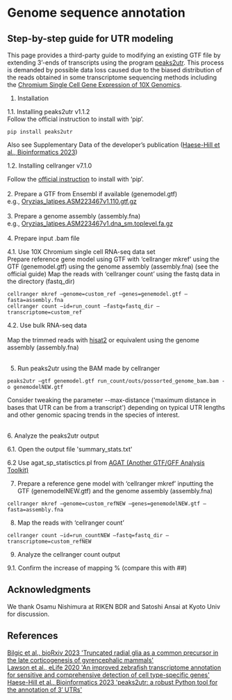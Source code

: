 # Genome sequence annotation


## Step-by-step guide for UTR modeling

This page provides a third-party guide to modifying an existing GTF file by extending 3’-ends of transcripts using the program [peaks2utr](https://github.com/haessar/peaks2utr). This process is demanded by possible data loss caused due to the biased distribution of the reads obtained in some transcriptome sequencing methods including the [Chromium Single Cell Gene Expression of 10X Genomics](https://www.10xgenomics.com/products/single-cell-gene-expression).<br>


1. Installation

1.1. Installing peaks2utr v1.1.2<br>
Follow the official instruction to install with ‘pip’.
```
pip install peaks2utr
```
Also see Supplementary Data of the developer’s publication ([Haese-Hill et al., Bioinformatics 2023](https://academic.oup.com/bioinformatics/article/39/3/btad112/7067741))

1.2. Installing cellranger v7.1.0<br>

Follow the [official instruction](https://support.10xgenomics.com/single-cell-gene-expression/software/pipelines/latest/installation) to install with ‘pip’.<br>
<br>
2. Prepare a GTF from Ensembl if available (genemodel.gtf)
<br>
   e.g., [Oryzias_latipes.ASM223467v1.110.gtf.gz](https://ftp.ensembl.org/pub/release-110/gtf/oryzias_latipes/)
<br><br>
3. Prepare a genome assembly (assembly.fna)
<br>
   e.g., [Oryzias_latipes.ASM223467v1.dna_sm.toplevel.fa.gz](https://ftp.ensembl.org/pub/release-110/fasta/oryzias_latipes/dna/Oryzias_latipes.ASM223467v1.dna_rm.toplevel.fa.gz)
<br><br>
4. Prepare input .bam file

4.1. Use 10X Chromium single cell RNA-seq data set <br>
      Prepare reference gene model using GTF with ‘cellranger mkref’ using the GTF (genemodel.gtf) using the genome assembly (assembly.fna) (see the official guide)
      Map the reads with ‘cellranger count’ using the fastq data in the directory (fastq_dir)
```
cellranger mkref –genome=custom_ref –genes=genemodel.gtf –fasta=assembly.fna
cellranger count –id=run_count –fastq=fastq_dir –transcriptome=custom_ref
```
4.2. Use bulk RNA-seq data<br>
<br>
Map the trimmed reads with [hisat2](http://daehwankimlab.github.io/hisat2/) or equivalent using the genome assembly (assembly.fna)
<br><br>

5. Run peaks2utr using the BAM made by cellranger
```
peaks2utr –gtf genemodel.gtf run_count/outs/possorted_genome_bam.bam -o genemodelNEW.gtf
```
Consider tweaking the parameter --max-distance ('maximum distance in bases that UTR can be from a transcript') depending on typical UTR lengths and other genomic spacing trends in the species of interest. 


<br>
6. Analyze the peaks2utr output<br>

 6.1. Open the output file 'summary_stats.txt'

 6.2 Use agat_sp_statisctics.pl from [AGAT (Another GTF/GFF Analysis Toolkit)](https://agat.readthedocs.io/en/latest/index.html)


7. Prepare a reference gene model with ‘cellranger mkref’ inputting the GTF (genemodelNEW.gtf) and the genome assembly (assembly.fna)
```
cellranger mkref –genome=custom_refNEW –genes=genemodelNEW.gtf –fasta=assembly.fna
```

8. Map the reads with ‘cellranger count’ 
```
cellranger count –id=run_countNEW –fastq=fastq_dir –transcriptome=custom_refNEW
```

9. Analyze the cellranger count output

9.1. Confirm the increase of mapping %   (compare this with ##)





## Acknowledgments

We thank Osamu Nishimura at RIKEN BDR and Satoshi Ansai at Kyoto Univ for discussion.

## References
[Bilgic et al., bioRxiv 2023 'Truncated radial glia as a common precursor in the late corticogenesis of gyrencephalic mammals'](https://www.biorxiv.org/content/10.1101/2022.05.05.490846v3)<br>
[Lawson et al., eLife 2020 'An improved zebrafish transcriptome annotation for sensitive and comprehensive detection of cell type-specific genes'](https://elifesciences.org/articles/55792)<br>
[Haese-Hill et al., Bioinformatics 2023 'peaks2utr: a robust Python tool for the annotation of 3′ UTRs'](https://academic.oup.com/bioinformatics/article/39/3/btad112/7067741)<br>

